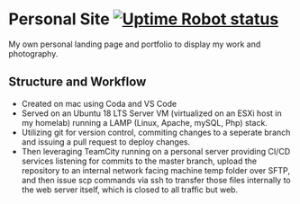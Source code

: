 # Personal Site [![Uptime Robot status](https://img.shields.io/uptimerobot/status/m779426128-6b6e81ed8dc987db17d4cad2.svg)](https://stats.uptimerobot.com/LZ40Lcoj4)
My own personal landing page and portfolio to display my work and photography.

## Structure and Workflow
 - Created on mac using Coda and VS Code
 - Served on an Ubuntu 18 LTS Server VM (virtualized on an ESXi host in my homelab) running a LAMP (Linux, Apache, mySQL, Php) stack.
 - Utilizing git for version control, commiting changes to a seperate branch and issuing a pull request to deploy changes.
 - Then leveraging TeamCity running on a personal server providing CI/CD services listening for commits to the master branch, upload the repository to an internal network facing machine temp folder over SFTP, and then issue scp commands via ssh to transfer those files internally to the web server itself, which is closed to all traffic but web.
